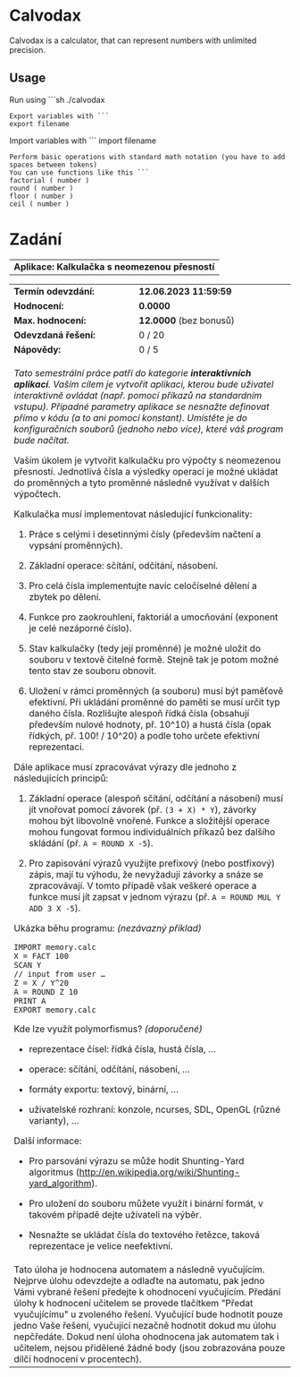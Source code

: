 # Calvodax

Calvodax is a calculator, that can represent numbers with unlimited precision.

## Usage
Run using ```sh
./calvodax
```
Export variables with ```
export filename
```
Import variables with ```
import filename
```
Perform basic operations with standard math notation (you have to add spaces between tokens)
You can use functions like this ```
factorial ( number )
round ( number )
floor ( number )
ceil ( number )
```



# Zadání

|                                                 |
|-------------------------------------------------|
| **Aplikace: Kalkulačka s neomezenou přesností** |

<table id="maintable" width="100%" data-border="0" data-cellspacing="0"
data-cellpadding="2">
<tbody>
<tr class="odd">
<td class="ltCell" style="text-align: left;"><strong>Termín
odevzdání:</strong></td>
<td class="tCell" style="text-align: left;"><strong>12.06.2023
11:59:59</strong></td>
<td id="countdown" class="rtCell"
style="text-align: right;"><strong> </strong></td>
</tr>
<tr class="even">
<td class="lCell"
style="text-align: left;"><strong>Hodnocení:</strong></td>
<td colspan="2" class="rCell"
style="text-align: left;"><strong>0.0000</strong></td>
</tr>
<tr class="odd">
<td class="lCell" style="text-align: left;"><strong>Max.
hodnocení:</strong></td>
<td colspan="2" class="rCell"
style="text-align: left;"><strong>12.0000</strong> (bez bonusů)</td>
</tr>
<tr class="even">
<td class="lCell" style="text-align: left;"><strong>Odevzdaná
řešení:</strong></td>
<td colspan="2" class="rCell" style="text-align: left;">0 / 20</td>
</tr>
<tr class="odd">
<td class="lbCell"
style="text-align: left;"><strong>Nápovědy:</strong></td>
<td colspan="2" class="rbCell" style="text-align: left;">0 / 5</td>
</tr>
<tr class="even">
<td colspan="3" class="lrtbCell" style="text-align: left;"><div
class="paragraph">
<p><em>Tato semestrální práce patří do kategorie <strong>interaktivních
aplikací</strong>. Vaším cílem je vytvořit aplikaci, kterou bude
uživatel interaktivně ovládat (např. pomocí příkazů na standardním
vstupu). Případné parametry aplikace se nesnažte definovat přímo v kódu
(a to ani pomocí konstant). Umístěte je do konfiguračních souborů
(jednoho nebo více), které váš program bude načítat.</em></p>
</div>
<div class="paragraph">
<p>Vaším úkolem je vytvořit kalkulačku pro výpočty s neomezenou
přesností. Jednotlivá čísla a výsledky operací je možné ukládat do
proměnných a tyto proměnné následně využívat v dalších výpočtech.</p>
</div>
<div class="paragraph">
<p>Kalkulačka musí implementovat následující funkcionality:</p>
</div>
<div class="olist arabic">
<ol>
<li><p>Práce s celými i desetinnými čísly (především načtení a vypsání
proměnných).</p></li>
<li><p>Základní operace: sčítání, odčítání, násobení.</p></li>
<li><p>Pro celá čísla implementujte navíc celočíselné dělení a zbytek po
dělení.</p></li>
<li><p>Funkce pro zaokrouhlení, faktoriál a umocňování (exponent je celé
nezáporné číslo).</p></li>
<li><p>Stav kalkulačky (tedy její proměnné) je možné uložit do souboru v
textově čitelné formě. Stejně tak je potom možné tento stav ze souboru
obnovit.</p></li>
<li><p>Uložení v rámci proměnných (a souboru) musí být paměťově
efektivní. Při ukládání proměnné do paměti se musí určit typ daného
čísla. Rozlišujte alespoň řídká čísla (obsahují především nulové
hodnoty, př. 10^10) a hustá čísla (opak řídkých, př. 100! / 10^20) a
podle toho určete efektivní reprezentaci.</p></li>
</ol>
</div>
<div class="paragraph">
<p>Dále aplikace musí zpracovávat výrazy dle jednoho z následujících
principů:</p>
</div>
<div class="olist arabic">
<ol>
<li><p>Základní operace (alespoň sčítání, odčítání a násobení) musí jít
vnořovat pomocí závorek (př. <code>(3 + X) * Y</code>), závorky mohou
být libovolně vnořené. Funkce a složitější operace mohou fungovat formou
individuálních příkazů bez dalšího skládání (př.
<code>A = ROUND X -5</code>).</p></li>
<li><p>Pro zapisování výrazů využijte prefixový (nebo postfixový) zápis,
mají tu výhodu, že nevyžadují závorky a snáze se zpracovávají. V tomto
případě však veškeré operace a funkce musí jít zapsat v jednom výrazu
(př. <code>A = ROUND MUL Y ADD 3 X -5</code>).</p></li>
</ol>
</div>
<div class="paragraph">
<p>Ukázka běhu programu: <em>(nezávazný příklad)</em></p>
</div>
<div class="listingblock">
<div class="content">
<pre class="highlight"><code>IMPORT memory.calc
X = FACT 100
SCAN Y
// input from user …
Z = X / Y^20
A = ROUND Z 10
PRINT A
EXPORT memory.calc</code></pre>
</div>
</div>
<div class="paragraph">
<p>Kde lze využít polymorfismus? <em>(doporučené)</em></p>
</div>
<div class="ulist">
<ul>
<li><p>reprezentace čísel: řídká čísla, hustá čísla, …</p></li>
<li><p>operace: sčítání, odčítání, násobení, …</p></li>
<li><p>formáty exportu: textový, binární, …</p></li>
<li><p>uživatelské rozhraní: konzole, ncurses, SDL, OpenGL (různé
varianty), …</p></li>
</ul>
</div>
<div class="paragraph">
<p>Další informace:</p>
</div>
<div class="ulist">
<ul>
<li><p>Pro parsování výrazu se může hodit Shunting-Yard algoritmus (<a
href="http://en.wikipedia.org/wiki/Shunting-yard_algorithm"
class="bare">http://en.wikipedia.org/wiki/Shunting-yard_algorithm</a>).</p></li>
<li><p>Pro uložení do souboru můžete využít i binární formát, v takovém
případě dejte uživateli na výběr.</p></li>
<li><p>Nesnažte se ukládat čísla do textového řetězce, taková
reprezentace je velice neefektivní.</p></li>
</ul>
</div></td>
</tr>
<tr class="odd">
<td colspan="3" class="lrtCell" style="text-align: left;">Tato úloha je
hodnocena automatem a následně vyučujícím. Nejprve úlohu odevzdejte a
odlaďte na automatu, pak jedno Vámi vybrané řešení předejte k ohodnocení
vyučujícím. Předání úlohy k hodnocení učitelem se provede tlačítkem
"Předat vyučujícímu" u zvoleného řešení. Vyučující bude hodnotit pouze
jedno Vaše řešení, vyučující nezačně hodnotit dokud mu úlohu nepčředáte.
Dokud není úloha ohodnocena jak automatem tak i učitelem, nejsou
přidělené žádné body (jsou zobrazována pouze dílčí hodnocení v
procentech).</td>
</tr>
</tbody>
</table>

